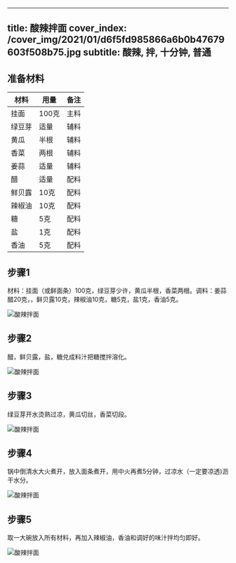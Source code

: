 
---
title: 酸辣拌面
cover_index: /cover_img/2021/01/d6f5fd985866a6b0b47679603f508b75.jpg
subtitle: 酸辣, 拌, 十分钟, 普通
---

## 准备材料

| 材料     | 用量 | 备注|
| ------- | ----- | --- |
| 挂面 | 100克| 主料 |
| 绿豆芽 | 适量| 辅料 |
| 黄瓜 | 半根| 辅料 |
| 香菜 | 两根| 辅料 |
| 姜蒜 | 适量| 辅料 |
| 醋 | 适量| 配料 |
| 鲜贝露 | 10克| 配料 |
| 辣椒油 | 10克| 配料 |
| 糖 | 5克| 配料 |
| 盐 | 1克| 配料 |
| 香油 | 5克| 配料 |

## 步骤1

材料：挂面（或鲜面条）100克，绿豆芽少许，黄瓜半根，香菜两根。调料：姜蒜醋20克，，鲜贝露10克，辣椒油10克，糖5克，盐1克，香油5克。

![酸辣拌面](https://i8.meishichina.com/attachment/recipe/201010/201010261413283.jpg?x-oss-process=style/p320) 

## 步骤2

醋，鲜贝露，盐，糖兑成料汁把糖搅拌溶化。

![酸辣拌面](https://i8.meishichina.com/attachment/recipe/201010/201010261413466.jpg?x-oss-process=style/p320) 

## 步骤3

绿豆芽开水烫熟过凉，黄瓜切丝，香菜切段。

![酸辣拌面](https://i8.meishichina.com/attachment/recipe/201010/201010261414075.jpg?x-oss-process=style/p320) 

## 步骤4

锅中倒清水大火煮开，放入面条煮开，用中火再煮5分钟，过凉水（一定要凉透)沥干水分。

![酸辣拌面](https://i8.meishichina.com/attachment/recipe/201010/201010261414210.jpg?x-oss-process=style/p320) 

## 步骤5

取一大碗放入所有材料，再加入辣椒油，香油和调好的味汁拌均匀即好。

![酸辣拌面](https://i8.meishichina.com/attachment/recipe/201010/201010261414352.jpg?x-oss-process=style/p320) 

